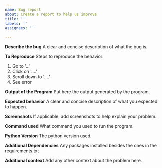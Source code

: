 ```yaml
---
name: Bug report
about: Create a report to help us improve
title: ''
labels: ''
assignees: ''

---
```


**Describe the bug**
A clear and concise description of what the bug is.

**To Reproduce**
Steps to reproduce the behavior:
1. Go to '...'
2. Click on '....'
3. Scroll down to '....'
4. See error

**Output of the Program**
Put here the output generated by the program.

**Expected behavior**
A clear and concise description of what you expected to happen.

**Screenshots**
If applicable, add screenshots to help explain your problem.

**Command used**
What command you used to run the program.

**Python Version**
The python version used.

**Additional Dependencies**
Any packages installed besides the ones in the requirements.txt

**Additional context**
Add any other context about the problem here.
